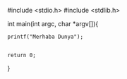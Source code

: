 #include <stdio.h>
#include <stdlib.h>



int main(int argc, char *argv[]){


    printf("Merhaba Dunya");


    return 0;
}
